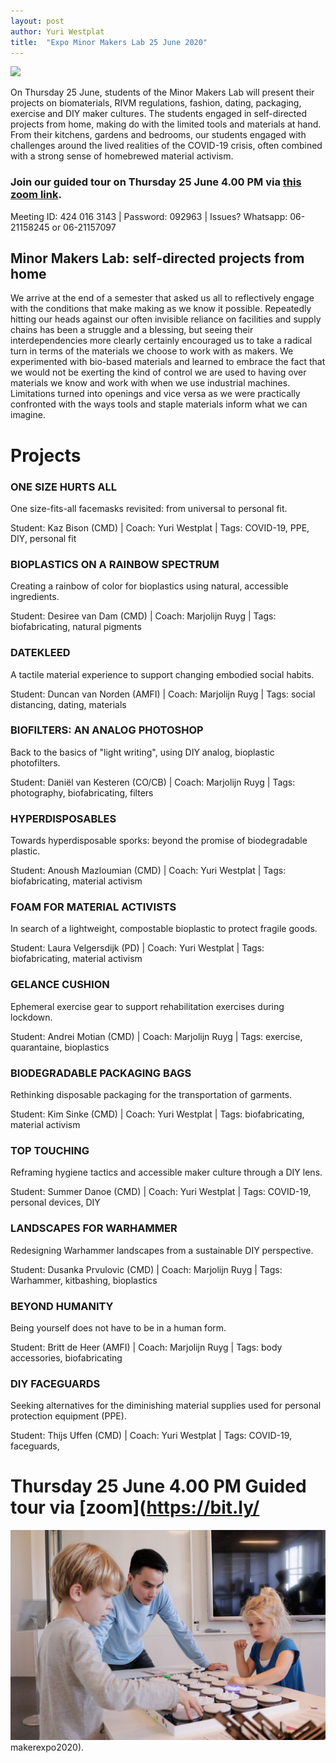 ```yaml
---
layout: post
author: Yuri Westplat
title:  "Expo Minor Makers Lab 25 June 2020"
---
```


![](../assets/expoflyer_2020.jpg)

On Thursday 25 June, students of the Minor Makers Lab will present their projects on biomaterials, RIVM regulations, fashion, dating, packaging, exercise and DIY maker cultures. The students engaged in self-directed projects from home, making do with the limited tools and materials at hand. From their kitchens, gardens and bedrooms, our students engaged with challenges around the lived realities of the COVID-19 crisis, often combined with a strong sense of homebrewed material activism. 

### Join our guided tour on Thursday 25 June 4.00 PM via [this zoom link](https://bit.ly/makerexpo2020). 

Meeting ID: 424 016 3143 | Password: 092963 | Issues? Whatsapp: 06-21158245 or 06-21157097

## Minor Makers Lab: self-directed projects from home 
We arrive at the end of a semester that asked us all to reflectively engage with the conditions that make making as we know it possible. Repeatedly hitting our heads against our often invisible reliance on facilities and supply chains has been a struggle and a blessing, but seeing their interdependencies more clearly certainly encouraged us to take a radical turn in terms of the materials we choose to work with as makers. We experimented with bio-based materials and learned to embrace the fact that we would not be exerting the kind of control we are used to having over materials we know and work with when we use industrial machines. Limitations turned into openings and vice versa as we were practically confronted with the ways tools and staple materials inform what we can imagine.  

# Projects

### ONE SIZE HURTS ALL 
One size-fits-all facemasks revisited: from universal to personal fit.

Student: Kaz Bison (CMD) | Coach: Yuri Westplat | Tags: COVID-19, PPE, DIY, personal fit

### BIOPLASTICS ON A RAINBOW SPECTRUM
Creating a rainbow of color for bioplastics using natural, accessible ingredients.

Student: Desiree van Dam (CMD) | Coach: Marjolijn Ruyg | Tags: biofabricating, natural pigments

### DATEKLEED
A tactile material experience to support changing embodied social habits.

Student: Duncan van Norden (AMFI) | Coach: Marjolijn Ruyg | Tags: social distancing, dating, materials

### BIOFILTERS: AN ANALOG PHOTOSHOP
Back to the basics of "light writing", using DIY analog, bioplastic photofilters.

Student: Daniël van Kesteren (CO/CB) | Coach: Marjolijn Ruyg | Tags: photography, biofabricating, filters

### HYPERDISPOSABLES
Towards hyperdisposable sporks: beyond the promise of biodegradable plastic.

Student: Anoush Mazloumian (CMD) | Coach: Yuri Westplat | Tags: biofabricating, material activism

### FOAM FOR MATERIAL ACTIVISTS
In search of a lightweight, compostable bioplastic to protect fragile goods.

Student: Laura Velgersdijk (PD) | Coach: Yuri Westplat | Tags: biofabricating, material activism

### GELANCE CUSHION
Ephemeral exercise gear to support rehabilitation exercises during lockdown.

Student: Andrei Motian (CMD) | Coach: Marjolijn Ruyg | Tags: exercise, quarantaine, bioplastics

### BIODEGRADABLE PACKAGING BAGS
Rethinking disposable packaging for the transportation of garments.

Student: Kim Sinke (CMD) | Coach: Yuri Westplat | Tags: biofabricating, material activism

### TOP TOUCHING
Reframing hygiene tactics and accessible maker culture through a DIY lens.

Student: Summer Danoe (CMD) | Coach: Yuri Westplat | Tags: COVID-19, personal devices, DIY

### LANDSCAPES FOR WARHAMMER
Redesigning Warhammer landscapes from a sustainable DIY perspective. 

Student: Dusanka Prvulovic (CMD) | Coach: Marjolijn Ruyg | Tags: Warhammer, kitbashing, bioplastics

### BEYOND HUMANITY
Being yourself does not have to be in a human form.

Student: Britt de Heer (AMFI) | Coach: Marjolijn Ruyg | Tags: body accessories, biofabricating

### DIY FACEGUARDS
Seeking alternatives for the diminishing material supplies used for personal protection equipment (PPE).

Student: Thijs Uffen (CMD) | Coach: Yuri Westplat | Tags: COVID-19, faceguards, 

# Thursday 25 June 4.00 PM  Guided tour via [zoom](https://bit.ly/


![](../assets/toys4therapy.jpg)
makerexpo2020). 

